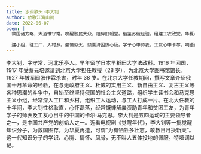 ```yaml
---
title: 水调歌头·李大钊
author: 放歌江海山阙
date: 2022-06-07
poem: |
  救国诸方略，大道惟守常。唤醒黎民大众，砸碎旧朝堂。借鉴苏俄经验，组建工农政党，华夏赤旗扬。为了心中梦，赴死亦头昂。

  建小组，驻工厂，入村乡。豪情似火，倾囊济困热心肠。学子心中师表，工友心中卡尔，响语直穹苍。乐亭真伟者，历久更弥香。
---
```


李大钊，字守常，河北乐亭人。早年留学日本早稻田大学法政科。1916 年回国，1917 年受蔡元培邀请到北京大学担任教授（28 岁），为北京大学图书馆馆长。1927 年被军阀张作霖杀害，时年 38 岁。在北京大学任教期间，撰写文章介绍俄国十月革命的经验，在与无政府主义、杜威的实用主义、新自由主义、复古主义等各种思潮的斗争中，自始至终坚持俄国的社会主义道路，组织学生读书会和马克思主义小组，经常深入工厂和乡村，组织工人运动，与工人打成一片。在北大任教的十年间，李大钊性格耿直，心怀磊落，经常慨慷解囊资助青年和贫困工友，为青年学子的师表及工友心目中的中国的卡尔·马克思。李大钊是五四运动的主要领导者之一，是中国共产党的创始人之一。近看电视剧《觉醒年代》，李大钊等一批觉醒知识分子，为救国图存，为华夏再造，可谓“为有牺牲多壮志，敢教日月换新天”。这一代知识分子的学识、心胸、情怀、风骨，无不叫人五体投地的佩服。特填词以记。
